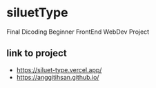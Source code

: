 # siluetType
Final Dicoding Beginner FrontEnd WebDev Project

## link to project
- https://siluet-type.vercel.app/
- https://anggitihsan.github.io/
